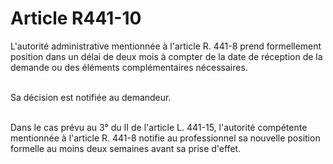 # Article R441-10

<p>L'autorité administrative mentionnée à l'article R. 441-8 prend formellement position dans un délai de deux mois à compter de la date de réception de la demande ou des éléments complémentaires nécessaires.<br/><br/>

Sa décision est notifiée au demandeur.<br/><br/>

Dans le cas prévu au 3° du II de l'article L. 441-15, l'autorité compétente mentionnée à l'article R. 441-8 notifie au professionnel sa nouvelle position formelle au moins deux semaines avant sa prise d'effet.</p>